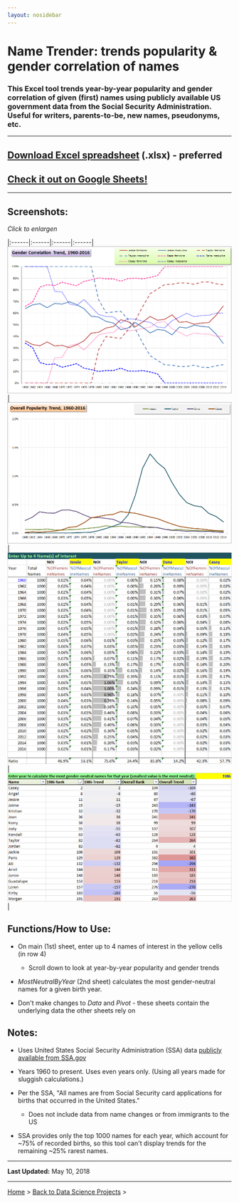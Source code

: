 ```yaml
---
layout: nosidebar
---
```


# Name Trender: trends popularity & gender correlation of names

### This Excel tool trends year-by-year popularity and gender correlation of given (first) names using publicly available US government data from the Social Security Administration. Useful for writers, parents-to-be, new names, pseudonyms, etc.

***

## [Download Excel spreadsheet](NameTrenderUpload.xlsx) (.xlsx) - preferred

## [Check it out on Google Sheets!](https://docs.google.com/spreadsheets/d/1rswNzKmrvqvopxq0AzBfakaSuRcR1Jhru-6UhUBjX0Q/edit?usp=sharing)

***

## Screenshots:

*Click to enlargen*

|:------|:------|:------|:------|
[![1](img1.png)](img1.png) | [![2](img2.png)](img2.png) | [![3](img3.png)](img3.png) | [![4](img4.png)](img4.png) |


## Functions/How to Use:

* On main (1st) sheet, enter up to 4 names of interest in the yellow cells (in row 4)
  * Scroll down to look at year-by-year popularity and gender trends

* *MostNeutralByYear* (2nd sheet) calculates the most gender-neutral names for a given birth year.

* Don't make changes to *Data* and *Pivot* - these sheets contain the underlying data the other sheets rely on

## Notes:

* Uses United States Social Security Administration (SSA) data [publicly available from SSA.gov](http://www.ssa.gov/OACT/babynames/index.html)

* Years 1960 to present. Uses even years only. (Using all years made for sluggish calculations.)

* Per the SSA, "All names are from Social Security card applications for births that occurred in the United States."
  * Does not include data from name changes or from immigrants to the US

* SSA provides only the top 1000 names for each year, which account for ~75% of recorded births, so this tool can't display trends for the remaining ~25% rarest names.

***

**Last Updated:** May 10, 2018

***

[Home](/) > [Back to Data Science Projects](/data-science/) >